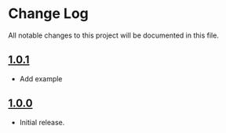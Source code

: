 # Change Log
All notable changes to this project will be documented in this file.

## [1.0.1](https://github.com/ouraigua/JOCircularSlider/releases/tag/1.0.1)

* Add example
 

## [1.0.0](https://github.com/ouraigua/JOCircularSlider/releases/tag/1.0.0)

* Initial release.
